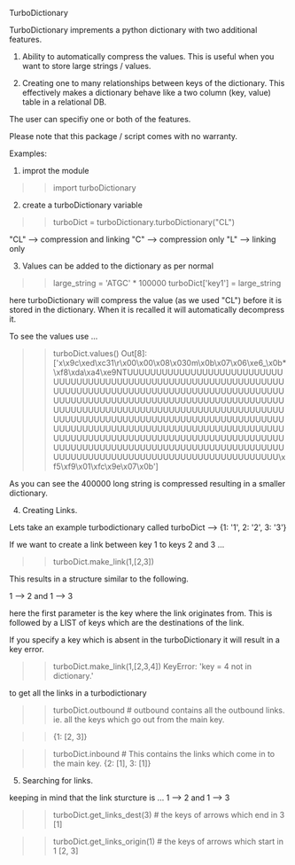 TurboDictionary 

TurboDictionary imprements a python dictionary with two additional features.

1. Ability to automatically compress the values. This is useful when you want to store large strings / values.

2. Creating one to many relationships between keys of the dictionary. This effectively makes a dictionary behave like a two column (key, value) table in a relational DB.

The user can specifiy one or both of the features.


Please note that this package / script comes with no warranty.


Examples:

1. improt the module

>> import turboDictionary


2. create a turboDictionary variable 

>> turboDict = turboDictionary.turboDictionary("CL")

"CL" --> compression and linking
"C" --> compression only
"L" --> linking only

3. Values can be added to the dictionary as per normal

>> large_string = 'ATGC' * 100000
>> turboDict['key1'] = large_string

here turboDictionary will compress the value (as we used "CL") before it is stored in the dictionary. When it is recalled it will automatically decompress it.

To see the values use ...

>> turboDict.values()
Out[8]: ['x\x9c\xed\xc31\r\x00\x00\x08\x030m\x0b\x07\x06\xe6_\x0b*\xf8\xda\xa4\xe9NTUUUUUUUUUUUUUUUUUUUUUUUUUUUUUUUUUUUUUUUUUUUUUUUUUUUUUUUUUUUUUUUUUUUUUUUUUUUUUUUUUUUUUUUUUUUUUUUUUUUUUUUUUUUUUUUUUUUUUUUUUUUUUUUUUUUUUUUUUUUUUUUUUUUUUUUUUUUUUUUUUUUUUUUUUUUUUUUUUUUUUUUUUUUUUUUUUUUUUUUUUUUUUUUUUUUUUUUUUUUUUUUUUUUUUUUUUUUUUUUUUUUUUUUUUUUUUUUUUUUUUUUUUUUUUUUUUUUUUUUUUUUUUUUUUUUUUUUUUUUUUUUUUUUUUUUUUUUUUUUUUUUUUUUUUUUUUUUUUUUUUUUUUUUUUUUUUUUUUUUUUUUUUUUUUUUUUUUUUUUUUUUUUU\xf5\xf9\x01\xfc\x9e\x07\x0b']

As you can see the 400000 long string is compressed resulting in a smaller dictionary.

4. Creating Links.

Lets take an example turbodictionary called turboDict --> {1: '1', 2: '2', 3: '3'}

If we want to create a link between key 1 to keys 2 and 3 ...

>> turboDict.make_link(1,[2,3])

This results in a structure similar to the following.

1 --> 2 and 1 --> 3

here the first parameter is the key where the link originates from. This is followed by a LIST of keys which are the destinations of the link.

If you specify a key which is absent in the turboDictionary it will result in a key error.

>> turboDict.make_link(1,[2,3,4])
KeyError: 'key = 4 not in dictionary.'


to get all the links in a turbodictionary 

>> turboDict.outbound # outbound contains all the outbound links. ie. all the keys which go out from the main key.

>> {1: [2, 3]}


>> turboDict.inbound # This contains the links which come in to the main key.
>> {2: [1], 3: [1]}


5. Searching for links. 

keeping in mind that the link sturcture is ...  1 --> 2	and 1 --> 3

>> turboDict.get_links_dest(3) # the keys of arrows which end in 3
>> [1]

>> turboDict.get_links_origin(1) # the keys of arrows which start in 1
>> [2, 3]

